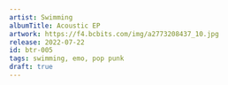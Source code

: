 ```yaml
---
artist: Swimming
albumTitle: Acoustic EP
artwork: https://f4.bcbits.com/img/a2773208437_10.jpg
release: 2022-07-22
id: btr-005
tags: swimming, emo, pop punk
draft: true
---
```

